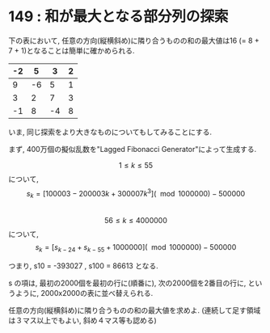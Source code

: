 # 149 : 和が最大となる部分列の探索

下の表において, 任意の方向(縦横斜め)に隣り合うものの和の最大値は16 (= 8 + 7 + 1)となることは簡単に確かめられる.

| -2 | 5  | 3  | 2 |
| -- | -- | -- | - |
| 9  | -6 | 5  | 1 |
| 3  | 2  | 7  | 3 |
| -1 | 8  | -4 | 8 |

いま, 同じ探索をより大きなものについてもしてみることにする.

まず, 400万個の擬似乱数を"Lagged Fibonacci Generator"によって生成する.

$$1 ≤ k ≤ 55$$について, $$s_k = [100003 - 200003k + 300007k^3] (\mod 1000000) - 500000$$\
$$56 ≤ k ≤ 4000000$$について,$$s_k = [s_{k-24} + s_{k-55} + 1000000] (\mod 1000000) - 500000$$

つまり, s10 = -393027 , s100 = 86613 となる.

s の項は, 最初の2000個を最初の行に(順番に), 次の2000個を2番目の行に, というように, 2000x2000の表に並べ替えられる.

任意の方向(縦横斜め)に隣り合うものの和の最大値を求めよ. (連続して足す領域は３マス以上でもよい, 斜め４マス等も認める)
